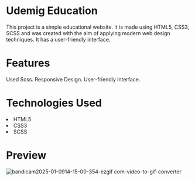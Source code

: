 <h1>Udemig Education</h1>
  
<p>This project is a simple educational website. It is made using HTML5, CSS3, SCSS and was created with the aim of applying modern web design techniques. It has a user-friendly interface. </p>

<h1>Features</h1>
Used Scss.
Responsive Design.
User-friendly interface.

<h1>Technologies Used</h1>

<li>HTML5</li>
<li>CSS3</li>
<li>SCSS</li>

<h1>Preview</h1>

![bandicam2025-01-0914-15-00-354-ezgif com-video-to-gif-converter](https://github.com/user-attachments/assets/849246ad-fe1d-4359-a7e2-f75b27372608)
